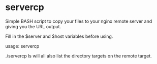 # servercp
Simple BASH script to copy your files to your nginx remote server and giving you the URL output.

Fill in the $server and $host variables before using.

usage: servercp <filename> <destination dir>

./servercp ls will all also list the directory targets on the remote target.
